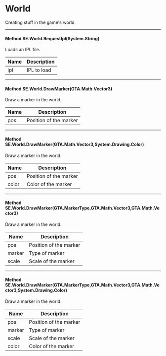 # World #

Creating stuff in the game's world. 

---

#### Method SE.World.RequestIpl(System.String)

 Loads an IPL file. 

|Name | Description |
|-----|------|
|ipl |IPL to load|


---
#### Method SE.World.DrawMarker(GTA.Math.Vector3)

 Draw a marker in the world. 

|Name | Description |
|-----|------|
|pos |Position of the marker|


---
#### Method SE.World.DrawMarker(GTA.Math.Vector3,System.Drawing.Color)

 Draw a marker in the world. 

|Name | Description |
|-----|------|
|pos |Position of the marker|
|color |Color of the marker|


---
#### Method SE.World.DrawMarker(GTA.MarkerType,GTA.Math.Vector3,GTA.Math.Vector3)

 Draw a marker in the world. 

|Name | Description |
|-----|------|
|pos |Position of the marker|
|marker |Type of marker|
|scale |Scale of the marker|


---
#### Method SE.World.DrawMarker(GTA.MarkerType,GTA.Math.Vector3,GTA.Math.Vector3,System.Drawing.Color)

 Draw a marker in the world. 

|Name | Description |
|-----|------|
|pos |Position of the marker|
|marker |Type of marker|
|scale |Scale of the marker|
|color |Color of the marker|
